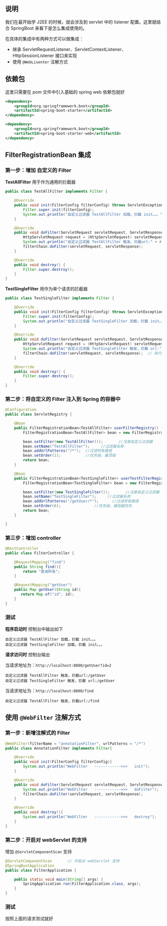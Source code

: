 ## 说明

我们在最开始学 J2EE 的时候，就会涉及到 servlet 中的 listener 配置。这里就结合 SpringBoot 来看下是怎么集成使用的。

在具体的集成中有两种方式可以做集成：

- 继承 ServletRequestListener、ServletContextListener、HttpSessionListener 接口来实现
- 使用 `@WebLisenter` 注解方式

## 依赖包

这里只需要在 pom 文件中引入基础的 spring web 依赖包就好

```xml
<dependency>
    <groupId>org.springframework.boot</groupId>
    <artifactId>spring-boot-starter</artifactId>
</dependency>

<dependency>
    <groupId>org.springframework.boot</groupId>
    <artifactId>spring-boot-starter-web</artifactId>
</dependency>
```

## FilterRegistrationBean 集成

### 第一步：增加 自定义的 Filter

**TestAllFilter**  用于作为通用的拦截器

```java
public class TestAllFilter implements Filter {

    @Override
    public void init(FilterConfig filterConfig) throws ServletException {
        Filter.super.init(filterConfig);
        System.out.println("自定义过滤器 TestAllFilter 加载，拦截 init。。。" );
    }

    @Override
    public void doFilter(ServletRequest servletRequest, ServletResponse servletResponse, FilterChain filterChain) throws IOException, ServletException {
        HttpServletRequest request = (HttpServletRequest) servletRequest;
        System.out.println("自定义过滤器 TestAllFilter 触发，拦截url:" + request.getRequestURI());
        filterChain.doFilter(servletRequest, servletResponse);
    }

    @Override
    public void destroy() {
        Filter.super.destroy();
    }
}
```

**TestSingleFilter** 用作为单个请求的拦截器

```java
public class TestSingleFilter implements Filter {

    @Override
    public void init(FilterConfig filterConfig) throws ServletException {
        Filter.super.init(filterConfig);
        System.out.println("自定义过滤器 TestSingleFilter 加载，拦截 init。。。" );
    }

    @Override
    public void doFilter(ServletRequest servletRequest, ServletResponse servletResponse, FilterChain filterChain) throws IOException, ServletException {
        HttpServletRequest request = (HttpServletRequest) servletRequest;
        System.out.println("自定义过滤器 TestSingleFilter 触发，拦截 url:" + request.getRequestURI());
        filterChain.doFilter(servletRequest, servletResponse);  // 执行后续的 filter
    }

    @Override
    public void destroy() {
        Filter.super.destroy();
    }
}
```

### 第二步：将自定义的 Filter 注入到 Spring 的容器中

```java
@Configuration
public class ServletRegistry {

    @Bean
    public FilterRegistrationBean<TestAllFilter> userFilterRegistry() {
        FilterRegistrationBean<TestAllFilter> bean = new FilterRegistrationBean<>();

        bean.setFilter(new TestAllFilter());       //注册自定义过滤器
        bean.setName("TestAllFilter");     //过滤器名称
        bean.addUrlPatterns("/*");  //过滤所有路径
        bean.setOrder(1);           //优先级，最顶级
        return bean;
    }

    @Bean
    public FilterRegistrationBean<TestSingleFilter> userTestFilterRegistry() {
        FilterRegistrationBean<TestSingleFilter> bean = new FilterRegistrationBean<>();

        bean.setFilter(new TestSingleFilter());       //注册自定义过滤器
        bean.setName("TestSingleFilter");     //过滤器名称
        bean.addUrlPatterns("/getUser/*");      //过滤所有路径
        bean.setOrder(6);               //优先级，越低越优先
        return bean;
    }

}
```

### 第三步：增加 controller

```java
@RestController
public class FilterController {

    @RequestMapping("find")
    public String find(){
        return "查询所有";
    }

    @RequestMapping("getUser")
    public Map getUser(String id){
       return Map.of("id", id);
    }
}
```

### 测试

**程序启动时** 控制台中输出如下

```console
自定义过滤器 TestAllFilter 加载，拦截 init。。。
自定义过滤器 TestSingleFilter 加载，拦截 init。。。
```

**请求访问时** 控制台输出

当请求地址为：`http://localhost:8080/getUser?id=2`

```console
自定义过滤器 TestAllFilter 触发，拦截url:/getUser
自定义过滤器 TestSingleFilter 触发，拦截 url:/getUser
```

当请求地址为：`http://localhost:8080/find`

```console
自定义过滤器 TestAllFilter 触发，拦截url:/find
```

## 使用 `@WebFilter` 注解方式

### 第一步：新增注解式的 Filter
```java
@WebFilter(filterName = "annotationFilter", urlPatterns = "/*")
public class AnnotationFilter implements Filter{

    @Override
    public void init(FilterConfig filterConfig){
        System.out.println("WebFilter   ------------>>>   init");
    }

    @Override
    public void doFilter(ServletRequest servletRequest, ServletResponse servletResponse, FilterChain filterChain) throws IOException, ServletException {
        System.out.println("WebFilter   ------------>>>   doFilter");
        filterChain.doFilter(servletRequest, servletResponse);
    }

    @Override
    public void destroy(){
        System.out.println("WebFilter   ------------>>>   destroy");
    }
}
```

### 第二步：开启对 webServlet 的支持

增加 `@ServletComponentScan` 支持

```java
@ServletComponentScan       // 开启对 webServlet 支持
@SpringBootApplication
public class FilterApplication {

    public static void main(String[] args) {
        SpringApplication.run(FilterApplication.class, args);
    }
}
```

### 测试

按照上面的请求测试就好